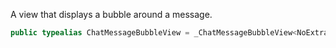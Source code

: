 
A view that displays a bubble around a message.

``` swift
public typealias ChatMessageBubbleView = _ChatMessageBubbleView<NoExtraData>
```
